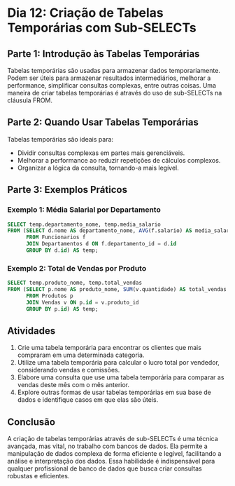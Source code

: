 # Dia 12: Criação de Tabelas Temporárias com Sub-SELECTs

## Parte 1: Introdução às Tabelas Temporárias

Tabelas temporárias são usadas para armazenar dados temporariamente. Podem ser úteis para armazenar resultados intermediários, melhorar a performance, simplificar consultas complexas, entre outras coisas. Uma maneira de criar tabelas temporárias é através do uso de sub-SELECTs na cláusula FROM.

## Parte 2: Quando Usar Tabelas Temporárias

Tabelas temporárias são ideais para:
- Dividir consultas complexas em partes mais gerenciáveis.
- Melhorar a performance ao reduzir repetições de cálculos complexos.
- Organizar a lógica da consulta, tornando-a mais legível.

## Parte 3: Exemplos Práticos

### Exemplo 1: Média Salarial por Departamento

```sql
SELECT temp.departamento_nome, temp.media_salario
FROM (SELECT d.nome AS departamento_nome, AVG(f.salario) AS media_salario 
      FROM Funcionarios f
      JOIN Departamentos d ON f.departamento_id = d.id
      GROUP BY d.id) AS temp;
```

### Exemplo 2: Total de Vendas por Produto

```sql
SELECT temp.produto_nome, temp.total_vendas
FROM (SELECT p.nome AS produto_nome, SUM(v.quantidade) AS total_vendas 
      FROM Produtos p
      JOIN Vendas v ON p.id = v.produto_id
      GROUP BY p.id) AS temp;
```

## Atividades

1. Crie uma tabela temporária para encontrar os clientes que mais compraram em uma determinada categoria.
2. Utilize uma tabela temporária para calcular o lucro total por vendedor, considerando vendas e comissões.
3. Elabore uma consulta que use uma tabela temporária para comparar as vendas deste mês com o mês anterior.
4. Explore outras formas de usar tabelas temporárias em sua base de dados e identifique casos em que elas são úteis.

## Conclusão

A criação de tabelas temporárias através de sub-SELECTs é uma técnica avançada, mas vital, no trabalho com bancos de dados. Ela permite a manipulação de dados complexa de forma eficiente e legível, facilitando a análise e interpretação dos dados. Essa habilidade é indispensável para qualquer profissional de banco de dados que busca criar consultas robustas e eficientes.